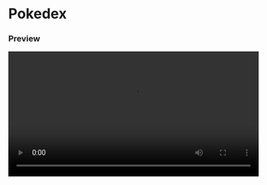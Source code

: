 # Pokedex

### Preview
<video src="https://github.com/AbhijitMotekar99/Pokedex/raw/main/src/assets/pokemon%20record.mp4" controls width="100%"></video>
